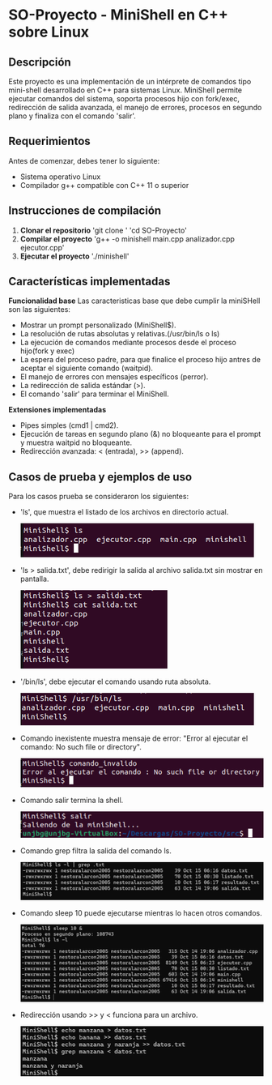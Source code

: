# SO-Proyecto - MiniShell en C++ sobre Linux

## Descripción
Este proyecto es una implementación de un intérprete de comandos tipo mini-shell desarrollado en C++ para sistemas Linux. MiniShell permite ejecutar comandos del sistema, soporta procesos hijo con fork/exec, redirección de salida avanzada, el manejo de errores, procesos en segundo plano y finaliza con el comando 'salir'.

## Requerimientos
Antes de comenzar, debes tener lo siguiente:
- Sistema operativo Linux
- Compilador g++ compatible con C++ 11 o superior

## Instrucciones de compilación
1. **Clonar el repositorio**
    'git clone <url-del-repo>'
    'cd SO-Proyecto'
2. **Compilar el proyecto**
    'g++ -o minishell main.cpp analizador.cpp ejecutor.cpp'
3. **Ejecutar el proyecto**
    './minishell'

## Características implementadas

**Funcionalidad base**
Las caracteristicas base que debe cumplir la miniSHell son las siguientes:
- Mostrar un prompt personalizado (MiniShell$).
- La resolución de rutas absolutas y relativas.(/usr/bin/ls o ls)
- La ejecución de comandos mediante procesos desde el proceso hijo(fork y exec)
- La espera del proceso padre, para que finalice el proceso hijo antres de aceptar el siguiente comando (waitpid).
- El manejo de errores con mensajes específicos (perror).
- La redirección de salida estándar (>).
- El comando 'salir' para terminar el MiniShell.

**Extensiones implementadas**
- Pipes simples (cmd1 | cmd2).
- Ejecución de tareas en segundo plano (&) no bloqueante para el prompt y muestra waitpid no bloqueante.
- Redirección avanzada: < (entrada), >> (append).

## Casos de prueba y ejemplos de uso
Para los casos prueba se consideraron los siguientes:
- 'ls', que muestra el listado de los archivos en directorio actual. 

  ![ls](docs/images/ls.png)

- 'ls > salida.txt', debe redirigir la salida al archivo salida.txt sin mostrar en pantalla.

  ![ls > salida.txt](docs/images/redirigiendo.png)

- '/bin/ls', debe ejecutar el comando usando ruta absoluta.

  ![/bin/ls](docs/images/absoluto.png)

- Comando inexistente muestra mensaje de error: "Error al ejecutar el comando: No such file or directory".

  ![comando_invalido](docs/images/error.png)

- Comando salir termina la shell.
        
  ![salir](docs/images/salir.png)

- Comando grep filtra la salida del comando ls.

  ![pipe](docs/images/pipe.png)

- Comando sleep 10 puede ejecutarse mientras lo hacen otros comandos.

  ![segundo_plano](docs/images/segundo_plano.png)

- Redirección usando >> y < funciona para un archivo.

  ![redirección](docs/images/redireccion.png)
